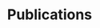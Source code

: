 ---
title: "Publications"
author_profile: true
layout: category
permalink: /categories/publications/
taxonomy: publications
---